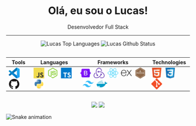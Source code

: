 <h1 align="center">Olá, eu sou o Lucas!</h1>
<p align="center">Desenvolvedor Full Stack</p>

---

<div align="center">
  
  <img height="165em" alt="Lucas Top Languages" src="https://github-readme-stats.vercel.app/api/top-langs/?username=lucas-fmp&layout=compact&theme=dark&hide_border=true&bg_color=0D1117"/>

  <img height="165em" alt="Lucas Github Status" src="https://github-readme-stats.vercel.app/api?username=lucas-fmp&theme=dark&hide_border=true&bg_color=0D1117"/>

</div>

##

<div align="center">

| Tools  | Languages | Frameworks  | Technologies |  
|---|---|---|---|
|<img align="center" src="https://github.com/devicons/devicon/blob/master/icons/vscode/vscode-original.svg" width="30" height="30" style="background-color: #e8e8e8"/>&nbsp;&nbsp;<img align="center" src="https://github.com/devicons/devicon/blob/master/icons/github/github-original.svg" width="30" height="30"/>|<img align="center" src="https://github.com/devicons/devicon/blob/master/icons/javascript/javascript-original.svg" width="30" height="30"/>&nbsp;&nbsp;<img align="center" src="https://github.com/devicons/devicon/blob/master/icons/nodejs/nodejs-original.svg" width="30" height="30"/>&nbsp;&nbsp;<img align="center" src="https://github.com/devicons/devicon/blob/master/icons/typescript/typescript-original.svg" width="30" height="30"/>&nbsp;&nbsp;<img align="center" src="https://github.com/devicons/devicon/blob/master/icons/python/python-original.svg" width="30" height="30"/>|<img align="center" src="https://github.com/devicons/devicon/blob/master/icons/bootstrap/bootstrap-original.svg" width="30" height="30"/>&nbsp;&nbsp;<img align="center" src="https://github.com/devicons/devicon/blob/master/icons/redux/redux-original.svg" width="30" height="30"/>&nbsp;&nbsp;<img align="center" src="https://github.com/devicons/devicon/blob/master/icons/react/react-original.svg" width="30" height="30"/>&nbsp;&nbsp;<img align="center" src="https://github.com/devicons/devicon/blob/master/icons/express/express-original.svg" width="30" height="30"/>&nbsp;&nbsp;<img align="center" src="https://github.com/devicons/devicon/blob/master/icons/mocha/mocha-plain.svg" width="30" height="30"/>&nbsp;&nbsp;<img align="center" src="https://github.com/devicons/devicon/blob/master/icons/tailwindcss/tailwindcss-plain.svg" width="30" height="30"/>&nbsp;&nbsp;<img align="center" src="https://github.com/devicons/devicon/blob/master/icons/docker/docker-plain.svg" width="30" height="30"/>|<img align="center" src="https://github.com/devicons/devicon/blob/master/icons/html5/html5-original.svg" width="30" height="30"/>&nbsp;&nbsp;<img align="center" src="https://github.com/devicons/devicon/blob/master/icons/css3/css3-original.svg" width="30" height="30"/>&nbsp;&nbsp;<img align="center" src="https://github.com/devicons/devicon/blob/master/icons/git/git-original.svg" width="30" height="30"/>|

</div>

##

<div align="center">
  <a href = "mailto:lucasfernandomacedo13@gmail.com"><img src="https://img.shields.io/badge/-Gmail-%23333?style=for-the-badge&logo=gmail&logoColor=white" target="_blank"></a>
  <a href="https://www.linkedin.com/in/lucas-fmp/" target="_blank"><img src="https://img.shields.io/badge/-LinkedIn-%230077B5?style=for-the-badge&logo=linkedin&logoColor=white" target="_blank"></a> 
</div>

![Snake animation](https://github.com/lucas-fmp/lucas-fmp/blob/output/github-contribution-grid-snake.svg)
